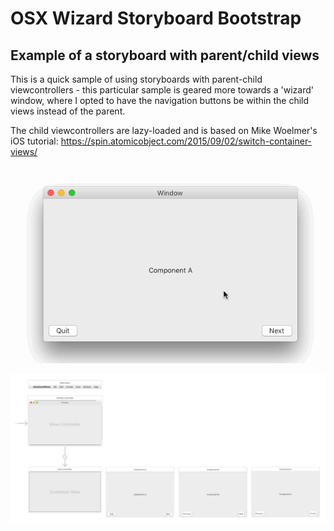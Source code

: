 # OSX Wizard Storyboard Bootstrap
## Example of a storyboard with parent/child views

This is a quick sample of using storyboards with parent-child viewcontrollers - this particular sample is geared more towards a 'wizard' window, where I opted to have the navigation buttons be within the child views instead of the parent. 

The child viewcontrollers are lazy-loaded and is based on Mike Woelmer's iOS tutorial:
https://spin.atomicobject.com/2015/09/02/switch-container-views/

![](demo.gif)

![](storyboard.png)